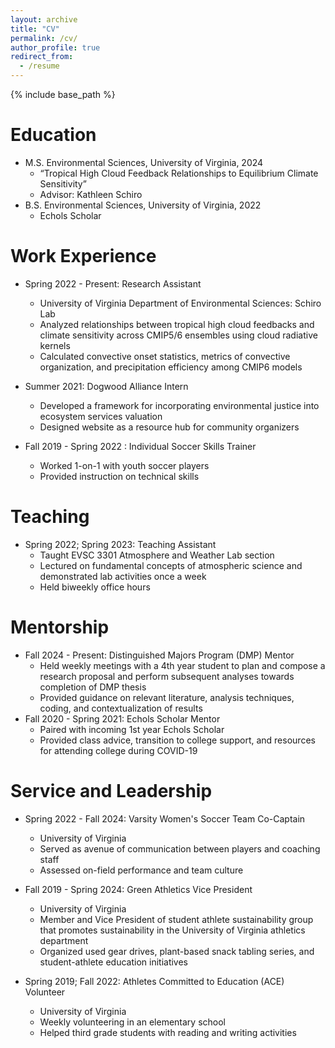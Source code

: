 ```yaml
---
layout: archive
title: "CV"
permalink: /cv/
author_profile: true
redirect_from:
  - /resume
---
```


{% include base_path %}

Education
======
* M.S. Environmental Sciences, University of Virginia, 2024
  * “Tropical High Cloud Feedback Relationships to Equilibrium Climate Sensitivity”
  * Advisor: Kathleen Schiro
* B.S. Environmental Sciences, University of Virginia, 2022
  * Echols Scholar

Work Experience
======
* Spring 2022 - Present: Research Assistant
  * University of Virginia Department of Environmental Sciences: Schiro Lab
  * Analyzed relationships between tropical high cloud feedbacks and climate sensitivity across CMIP5/6 ensembles using cloud radiative kernels
  * Calculated convective onset statistics, metrics of convective organization, and precipitation efficiency among CMIP6 models

* Summer 2021: Dogwood Alliance Intern
  * Developed a framework for incorporating environmental justice into ecosystem services valuation
  * Designed website as a resource hub for community organizers

* Fall 2019 - Spring 2022 : Individual Soccer Skills Trainer
  * Worked 1-on-1 with youth soccer players
  * Provided instruction on technical skills

Teaching
======
* Spring 2022; Spring 2023: Teaching Assistant
  * Taught EVSC 3301 Atmosphere and Weather Lab section
  * Lectured on fundamental concepts of atmospheric science and demonstrated lab activities once a week
  * Held biweekly office hours

Mentorship
======
* Fall 2024 - Present: Distinguished Majors Program (DMP) Mentor
  * Held weekly meetings with a 4th year student to plan and compose a research proposal and perform subsequent analyses towards completion of DMP thesis
  * Provided guidance on relevant literature, analysis techniques, coding, and contextualization of results
* Fall 2020 - Spring 2021: Echols Scholar Mentor
  * Paired with incoming 1st year Echols Scholar
  * Provided class advice, transition to college support, and resources for attending college during COVID-19
  
Service and Leadership
======
* Spring 2022 - Fall 2024: Varsity Women's Soccer Team Co-Captain
  * University of Virginia
  * Served as avenue of communication between players and coaching staff
  * Assessed on-field performance and team culture

* Fall 2019 - Spring 2024: Green Athletics Vice President
  * University of Virginia
  * Member and Vice President of student athlete sustainability group that promotes sustainability in the University of Virginia athletics department
  * Organized used gear drives, plant-based snack tabling series, and student-athlete education initiatives 

* Spring 2019; Fall 2022: Athletes Committed to Education (ACE) Volunteer
  * University of Virginia
  *	Weekly volunteering in an elementary school
  *	Helped third grade students with reading and writing activities
  
